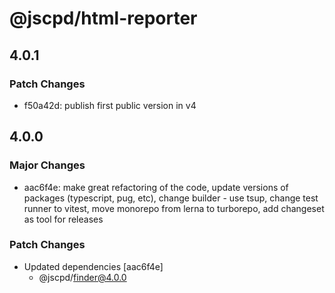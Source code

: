 # @jscpd/html-reporter

## 4.0.1

### Patch Changes

- f50a42d: publish first public version in v4

## 4.0.0

### Major Changes

- aac6f4e: make great refactoring of the code, update versions of packages (typescript, pug, etc), change builder - use tsup, change test runner to vitest, move monorepo from lerna to turborepo, add changeset as tool for releases

### Patch Changes

- Updated dependencies [aac6f4e]
  - @jscpd/finder@4.0.0
